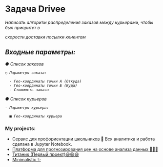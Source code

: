<h1 align="left">
  Задача Drivee
</h1>

<div align="left">
  <i>
  Написать алгоритм распределения заказов между курьерами, чтобы был приоритет в

  скорости доставки посылки клиентам

  ## Входные параметры:

  ● Список заказов
  
    ○ Параметры заказа:
    
      - Гео-координаты точки А (Откуда)
      - Гео-координаты точки Б (Куда)
      - Стоимость заказа
      
  ● Список курьеров
  
    - Параметры курьера:
    
      ■ Гео-координаты курьера

  </i>
</div>

### My projects:
  - [Сервис для профориентации школьников 🚀](https://github.com/WillAgeG/hack_lct_2023)
    Вся аналитика и работа сделана в Jupyter Notebook.
  - [Платформа для прогнозирования цен на основе анализа данных 👨🏽‍💻](#code-mode-)
  - [Титаник (Первый проект)😃😃😃](https://github.com/WillAgeG/titanic_first_project)
  - [Minimalistic ✨](#minimalistic-)
